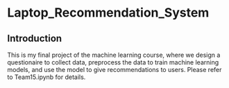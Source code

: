 # Laptop_Recommendation_System
## Introduction
This is my final project of the machine learning course, where we design a questionaire to collect data, preprocess the data to train machine learning models, and use the model to give recommendations to users.
Please refer to Team15.ipynb for details.

